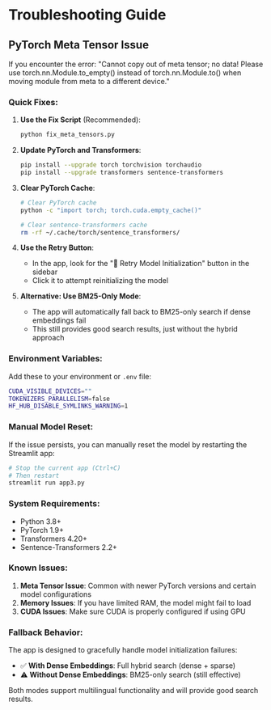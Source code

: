 # Troubleshooting Guide

## PyTorch Meta Tensor Issue

If you encounter the error: "Cannot copy out of meta tensor; no data! Please use torch.nn.Module.to_empty() instead of torch.nn.Module.to() when moving module from meta to a different device."

### Quick Fixes:

1. **Use the Fix Script** (Recommended):
   ```bash
   python fix_meta_tensors.py
   ```

2. **Update PyTorch and Transformers**:
   ```bash
   pip install --upgrade torch torchvision torchaudio
   pip install --upgrade transformers sentence-transformers
   ```

3. **Clear PyTorch Cache**:
   ```bash
   # Clear PyTorch cache
   python -c "import torch; torch.cuda.empty_cache()"
   
   # Clear sentence-transformers cache
   rm -rf ~/.cache/torch/sentence_transformers/
   ```

3. **Use the Retry Button**:
   - In the app, look for the "🔄 Retry Model Initialization" button in the sidebar
   - Click it to attempt reinitializing the model

4. **Alternative: Use BM25-Only Mode**:
   - The app will automatically fall back to BM25-only search if dense embeddings fail
   - This still provides good search results, just without the hybrid approach

### Environment Variables:

Add these to your environment or `.env` file:
```bash
CUDA_VISIBLE_DEVICES=""
TOKENIZERS_PARALLELISM=false
HF_HUB_DISABLE_SYMLINKS_WARNING=1
```

### Manual Model Reset:

If the issue persists, you can manually reset the model by restarting the Streamlit app:
```bash
# Stop the current app (Ctrl+C)
# Then restart
streamlit run app3.py
```

### System Requirements:

- Python 3.8+
- PyTorch 1.9+
- Transformers 4.20+
- Sentence-Transformers 2.2+

### Known Issues:

1. **Meta Tensor Issue**: Common with newer PyTorch versions and certain model configurations
2. **Memory Issues**: If you have limited RAM, the model might fail to load
3. **CUDA Issues**: Make sure CUDA is properly configured if using GPU

### Fallback Behavior:

The app is designed to gracefully handle model initialization failures:
- ✅ **With Dense Embeddings**: Full hybrid search (dense + sparse)
- ⚠️ **Without Dense Embeddings**: BM25-only search (still effective)

Both modes support multilingual functionality and will provide good search results.
